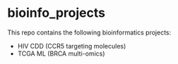 # bioinfo_projects

This repo contains the following bioinformatics projects:
  - HIV CDD (CCR5 targeting molecules)
  - TCGA ML (BRCA multi-omics)
